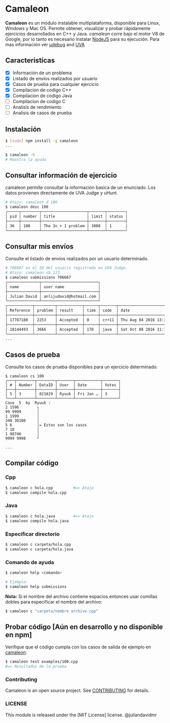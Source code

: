 # Camaleon

**Camaleon** es un módulo instalable multiplataforma, disponible para Linux, Windows y Mac OS.
Permite obtener, visualizar y probar rápidamente ejercicios desarrollados en C++ y Java. *camaleon* corre bajo el motor V8 de Google, por lo tanto es necesario instalar [NodeJS](https://nodejs.org/es) para su ejecución. Para mas información ver [udebug](https://www.udebug.com) and [UVA](https://uva.onlinejudge.org)

## Caracteristicas

- [x] Información de un problema
- [x] Listado de envíos realizados por usuario
- [x] Casos de prueba para cualquier ejercicio
- [x] Compilacion de codigo C++
- [x] Compilacion de codigo Java
- [ ] Compilacion de codigo C
- [ ] Analisis de rendimiento
- [ ] Analisis de casos de prueba

## Instalación

```bash
$ [sudo] npm install -g camaleon
...

$ camaleon -h
# Muestra la ayuda
```

## Consultar información de ejercicio
camaleon permite consultar la información basica de un enunciado. Los datos provienen directamente de UVA Judge y uHunt.

```bash
# Atajo: camaleon d 100
$ camaleon desc 100
┌─────┬────────┬────────────────────┬───────┬────────┐
│ pid │ number │ title              │ limit │ status │
├─────┼────────┼────────────────────┼───────┼────────┤
│ 36  │ 100    │ The 3n + 1 problem │ 3000  │ 1      │
└─────┴────────┴────────────────────┴───────┴────────┘
```

## Consultar mis envíos
Consulte el listado de envíos realizados por un usuario determinado.

```bash
# 706667 es el ID del usuario registrado en UVA Judge.
# Atajo: camaleon sb 123
$ camaleon submissions 706667
┌──────────────┬─────────────────────────┐
│ name         │ user name               │
├──────────────┼─────────────────────────┤
│ Julian David │ anlijudavid@hotmail.com │
└──────────────┴─────────────────────────┘
┌───────────┬─────────┬───────────┬──────┬───────┬──────────────────────────┐
│ Reference │ problem │ result    │ time │ code  │ date                     │
├───────────┼─────────┼───────────┼──────┼───────┼──────────────────────────┤
│ 17787180  │ 2253    │ Accepted  │ 0    │ c++11 │ Thu Aug 04 2016 13:34:37 │
├───────────┼─────────┼───────────┼──────┼───────┼──────────────────────────┤
│ 18144493  │ 3666    │ Accepted  │ 170  │ java  │ Sat Oct 08 2016 11:18:18 │
└───────────┴─────────┴───────────┴──────┴───────┴──────────────────────────┘
...
```

## Casos de prueba
Consulte los casos de prueba disponibles para un ejercicio determinado:

```
$ camaleon cs 100
┌───┬────────┬────────┬───────┬───────────┬───────┐
│ # │ Number │ DataID │ User  │ Date      │ Votes │
├───┼────────┼────────┼───────┼───────────┼───────┤
│ 5 │ 3      │ 821829 │ Ryuuk │ Fri Jan … │ 3     │
└───┴────────┴────────┴───────┴───────────┴───────┘
Case  5  by  Ryuuk :
2 1596        ┐
99 9999       │
1 1999        │
340 30100     │
5 6           │= Estos son los casos
7 10          │
1 98746       │
9999 9998     ┘
                  
...
```


## Compilar código

### Cpp
```bash
$ camaleon c hola.cpp         #=> Atajo
$ camaleon compile hola.cpp
```

### Java
```bash
$ camaleon c hola.java        #=> Atajo
$ camaleon compile hola.java
```

### Especificar directorio
```bash
$ camaleon c carpeta/hola.cpp
$ camaleon c carpeta/hola.java
```

### Comando de ayuda
```bash
$ camaleon help <comando>

# Ejemplo:
$ camaleon help submissions
```

**Nota:** Si el nombre del archivo contiene espacios entonces usar comillas dobles para especificar el nombre del archivo:
```bash
$ camaleon c "carpeta/nombre archivo.cpp"
```


## Probar código **[Aún en desarrollo y no disponible en npm]**
Verifique que el código cumpla con los casos de salida de ejemplo en [camaleon](https://www.camaleon.com/):

```bash
$ camaleon test examples/100.cpp
#=> Resultados de la prueba

```

### Contributing

Camaleon is an open source project. See [CONTRIBUTING](./docs/CONTRIBUTING.md) for details.

### LICENSE

This module is released under the [MIT License] license. @juliandavidmr